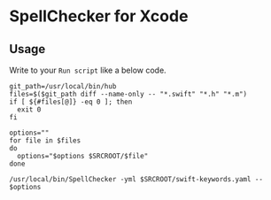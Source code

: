 #  SpellChecker for Xcode

## Usage

Write to your `Run script` like a below code.

```shellscript
git_path=/usr/local/bin/hub
files=$($git_path diff --name-only -- "*.swift" "*.h" "*.m")
if [ ${#files[@]} -eq 0 ]; then
  exit 0
fi

options=""
for file in $files
do
  options="$options $SRCROOT/$file"
done

/usr/local/bin/SpellChecker -yml $SRCROOT/swift-keywords.yaml -- $options

```
